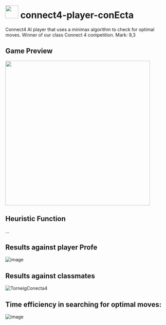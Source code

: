 # <img src="https://github.com/artHub-j/connect4-player-conEcta/assets/92806890/6f775a27-c30f-4a68-98ed-3ecfc284d0c8" width="40" /> connect4-player-conEcta
Connect4 AI player that uses a minimax algorithm to check for optimal moves. 
Winner of our class Connect 4 competition. Mark: 9,3 

## Game Preview
<img src="https://github.com/artHub-j/connect4-player-conEcta/assets/92806890/32d05c60-0ae2-4552-9651-2f4c42514cba" height=450/>

## Heuristic Function
...

## Results against player Profe
![image](https://github.com/artHub-j/connect4-player-conEcta/assets/92806890/c35fe24c-8362-4d13-b40e-13e9564e1b77)

## Results against classmates
![TorneigConecta4](https://github.com/artHub-j/connect4-player-conEcta/assets/92806890/03727b8b-bed4-47a6-80ff-97f3e7fb9ee4)

## Time efficiency in searching for optimal moves:
![image](https://github.com/artHub-j/connect4-player-conEcta/assets/92806890/63247cb8-f2ab-40ba-b2cd-668a2a050c04)
